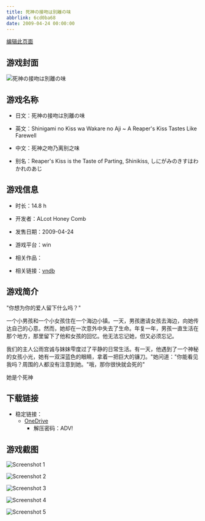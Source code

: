 ```yaml
---
title: 死神の接吻は別離の味
abbrlink: 6cd0ba68
date: 2009-04-24 00:00:00
---
```

[编辑此页面](https://github.com/ACG-3/ADV3-source/blob/main/source/_posts/games/%E6%AD%BB%E7%A5%9E%E3%81%AE%E6%8E%A5%E5%90%BB%E3%81%AF%E5%88%A5%E9%9B%A2%E3%81%AE%E5%91%B3.md)

## 游戏封面

![死神の接吻は別離の味](https://pan.timero.xyz/onedrive/img_lib_001/%E6%AD%BB%E7%A5%9E%E3%81%AE%E6%8E%A5%E5%90%BB%E3%81%AF%E5%88%A5%E9%9B%A2%E3%81%AE%E5%91%B3_cover.avif)


## 游戏名称

- 日文：死神の接吻は別離の味
- 英文：Shinigami no Kiss wa Wakare no Aji ~ A Reaper's Kiss Tastes Like Farewell
- 中文：死神之吻乃离别之味

- 别名：Reaper's Kiss is the Taste of Parting, Shinikiss, しにがみのきすはわかれのあじ


## 游戏信息

- 时长：14.8 h
- 开发者：ALcot Honey Comb
- 发售日期：2009-04-24
- 游戏平台：win
- 相关作品：

- 相关链接：[vndb](https://vndb.org/v1660)


## 游戏简介

"你想为你的爱人留下什么吗？"

一个小男孩和一个小女孩住在一个海边小镇。一天，男孩邀请女孩去海边，向她传达自己的心意。然而，她却在一次意外中失去了生命。年复一年，男孩一直生活在那个地方，那里留下了他和女孩的回忆。他无法忘记她，但又必须忘记。

我们的主人公雨宫诚与妹妹雫度过了平静的日常生活。有一天，他遇到了一个神秘的女孩小光，她有一双深蓝色的眼睛，拿着一把巨大的镰刀。"她问道："你能看见我吗？周围的人都没有注意到她。"哦，那你很快就会死的"

她是个死神




## 下载链接

- 稳定链接：
    - [OneDrive](https://pan.timero.xyz/onedrive/adv_lib_001/%E6%AD%BB%E7%A5%9E%E3%81%AE%E6%8E%A5%E5%90%BB%E3%81%AF%E5%88%A5%E9%9B%A2%E3%81%AE%E5%91%B3)
        - 解压密码：ADV!



## 游戏截图


![Screenshot 1](https://pan.timero.xyz/onedrive/img_lib_001/%E6%AD%BB%E7%A5%9E%E3%81%AE%E6%8E%A5%E5%90%BB%E3%81%AF%E5%88%A5%E9%9B%A2%E3%81%AE%E5%91%B3_Screenshot_1.avif)

![Screenshot 2](https://pan.timero.xyz/onedrive/img_lib_001/%E6%AD%BB%E7%A5%9E%E3%81%AE%E6%8E%A5%E5%90%BB%E3%81%AF%E5%88%A5%E9%9B%A2%E3%81%AE%E5%91%B3_Screenshot_2.avif)

![Screenshot 3](https://pan.timero.xyz/onedrive/img_lib_001/%E6%AD%BB%E7%A5%9E%E3%81%AE%E6%8E%A5%E5%90%BB%E3%81%AF%E5%88%A5%E9%9B%A2%E3%81%AE%E5%91%B3_Screenshot_3.avif)

![Screenshot 4](https://pan.timero.xyz/onedrive/img_lib_001/%E6%AD%BB%E7%A5%9E%E3%81%AE%E6%8E%A5%E5%90%BB%E3%81%AF%E5%88%A5%E9%9B%A2%E3%81%AE%E5%91%B3_Screenshot_4.avif)

![Screenshot 5](https://pan.timero.xyz/onedrive/img_lib_001/%E6%AD%BB%E7%A5%9E%E3%81%AE%E6%8E%A5%E5%90%BB%E3%81%AF%E5%88%A5%E9%9B%A2%E3%81%AE%E5%91%B3_Screenshot_5.avif)

